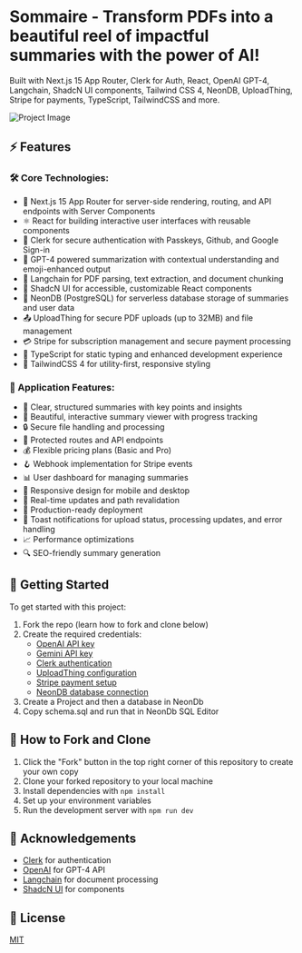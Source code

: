 # Sommaire - Transform PDFs into a beautiful reel of impactful summaries with the power of AI!

Built with Next.js 15 App Router, Clerk for Auth, React, OpenAI GPT-4, Langchain, ShadcN UI components, Tailwind CSS 4, NeonDB, UploadThing, Stripe for payments, TypeScript, TailwindCSS and more.

![Project Image](https://snapdoc-ai.vercel.app/Images/opengraph-image.png)

## ⚡ Features

### 🛠️ Core Technologies:

- 🚀 Next.js 15 App Router for server-side rendering, routing, and API endpoints with Server Components
- ⚛️ React for building interactive user interfaces with reusable components
- 🔑 Clerk for secure authentication with Passkeys, Github, and Google Sign-in
- 🤖 GPT-4 powered summarization with contextual understanding and emoji-enhanced output
- 🧠 Langchain for PDF parsing, text extraction, and document chunking
- 🎨 ShadcN UI for accessible, customizable React components
- 💾 NeonDB (PostgreSQL) for serverless database storage of summaries and user data
- 📤 UploadThing for secure PDF uploads (up to 32MB) and file management
- 💳 Stripe for subscription management and secure payment processing
- 📜 TypeScript for static typing and enhanced development experience
- 💅 TailwindCSS 4 for utility-first, responsive styling

### 💫 Application Features:

- 📝 Clear, structured summaries with key points and insights
- 🎨 Beautiful, interactive summary viewer with progress tracking
- 🔒 Secure file handling and processing
- 🔐 Protected routes and API endpoints
- 💰 Flexible pricing plans (Basic and Pro)
- 🪝 Webhook implementation for Stripe events
- 📊 User dashboard for managing summaries
- 📱 Responsive design for mobile and desktop
- 🔄 Real-time updates and path revalidation
- 🚀 Production-ready deployment
- 🔔 Toast notifications for upload status, processing updates, and error handling
- 📈 Performance optimizations
- 🔍 SEO-friendly summary generation

## 🚀 Getting Started

To get started with this project:

1. Fork the repo (learn how to fork and clone below)
2. Create the required credentials:
   - [OpenAI API key](https://platform.openai.com/docs/overview)
   - [Gemini API key](https://aistudio.google.com/apikey)
   - [Clerk authentication](https://go.clerk.com/5qOWrFA)
   - [UploadThing configuration](https://uploadthing.com/)
   - [Stripe payment setup](https://stripe.com/en-ca)
   - [NeonDB database connection](https://bit.ly/neondb-link)
3. Create a Project and then a database in NeonDb
4. Copy schema.sql and run that in NeonDb SQL Editor

## 🔨 How to Fork and Clone

1. Click the "Fork" button in the top right corner of this repository to create your own copy
2. Clone your forked repository to your local machine
3. Install dependencies with `npm install`
4. Set up your environment variables
5. Run the development server with `npm run dev`

## 🙏 Acknowledgements

- [Clerk](https://go.clerk.com/5qOWrFA) for authentication
- [OpenAI](https://openai.com) for GPT-4 API
- [Langchain](https://js.langchain.com) for document processing
- [ShadcN UI](https://ui.shadcn.com/) for components

## 📄 License

[MIT](https://choosealicense.com/licenses/mit/)
